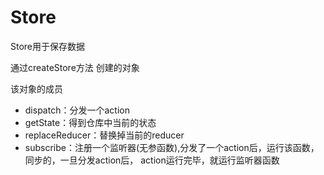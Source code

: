 # Store 
Store用于保存数据

通过createStore方法 创建的对象

该对象的成员

- dispatch：分发一个action
- getState：得到仓库中当前的状态
- replaceReducer：替换掉当前的reducer
- subscribe：注册一个监听器(无参函数),分发了一个action后，运行该函数，同步的，一旦分发action后，   action运行完毕，就运行监听器函数
